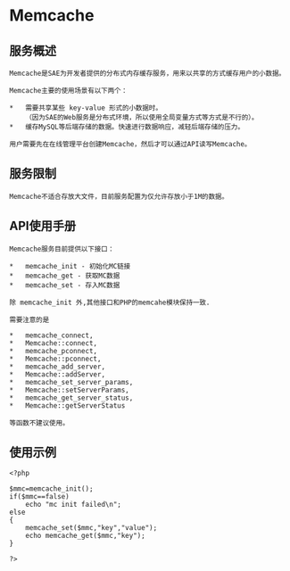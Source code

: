 #	Memcache

##	服务概述

	Memcache是SAE为开发者提供的分布式内存缓存服务，用来以共享的方式缓存用户的小数据。
	
	Memcache主要的使用场景有以下两个：
	
	*	需要共享某些 key-value 形式的小数据时。
		（因为SAE的Web服务是分布式环境，所以使用全局变量方式等方式是不行的）。
	*	缓存MySQL等后端存储的数据。快速进行数据响应，减轻后端存储的压力。
	
	用户需要先在在线管理平台创建Memcache，然后才可以通过API读写Memcache。

##	服务限制

	Memcache不适合存放大文件，目前服务配置为仅允许存放小于1M的数据。

##	API使用手册
	Memcache服务目前提供以下接口：

	*	memcache_init - 初始化MC链接
	*	memcache_get - 获取MC数据
	*	memcache_set - 存入MC数据

	除 memcache_init 外,其他接口和PHP的memcahe模块保持一致.

	需要注意的是 
	
	*	memcache_connect, 
	*	Memcache::connect, 
	*	memcache_pconnect, 
	*	Memcache::pconnect, 
	*	memcache_add_server, 
	*	Memcache::addServer, 
	*	memcache_set_server_params, 
	*	Memcache::setServerParams, 
	*	memcache_get_server_status, 
	*	Memcache::getServerStatus 
	
	等函数不建议使用。

##	使用示例

	<?php
	
	$mmc=memcache_init();
	if($mmc==false)
	    echo "mc init failed\n";
	else
	{
	    memcache_set($mmc,"key","value");
	    echo memcache_get($mmc,"key");
	}
	
	?>
#

